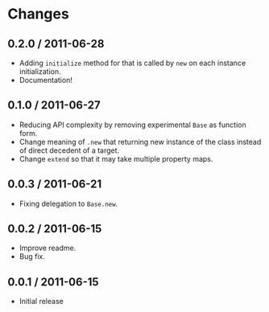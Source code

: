 # Changes #

## 0.2.0 / 2011-06-28 ##

 - Adding `initialize` method for that is called by `new` on each instance
   initialization.
 - Documentation!

## 0.1.0 / 2011-06-27 ##

 - Reducing API complexity by removing experimental `Base` as function form.
 - Change meaning of `.new` that returning new instance of the class instead
   of direct decedent of a target.
 - Change `extend` so that it may take multiple property maps.

## 0.0.3 / 2011-06-21 ##

 - Fixing delegation to `Base.new`.

## 0.0.2 / 2011-06-15 ##

  - Improve readme.
  - Bug fix.

## 0.0.1 / 2011-06-15 ##

  - Initial release
